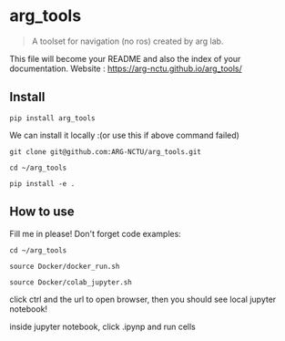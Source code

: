 # arg_tools
> A toolset for navigation (no ros) created by arg lab.


This file will become your README and also the index of your documentation.
Website : https://arg-nctu.github.io/arg_tools/

## Install

`pip install arg_tools`

We can install it locally :(or use this if above command failed)

`git clone git@github.com:ARG-NCTU/arg_tools.git`

`cd ~/arg_tools`

`pip install -e .`

## How to use

Fill me in please! Don't forget code examples:

`cd ~/arg_tools`

`source Docker/docker_run.sh`

`source Docker/colab_jupyter.sh`

click ctrl and the url to open browser, then you should see local jupyter notebook!

inside jupyter notebook, click .ipynp and run cells
